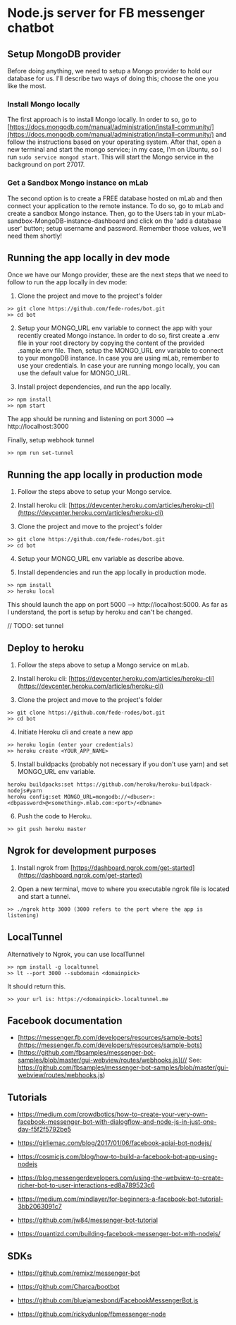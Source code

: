 # Node.js server for FB messenger chatbot

## Setup MongoDB provider
Before doing anything, we need to setup a Mongo provider to hold our database for us. I'll describe two ways of doing this; choose the one you like the most.

### Install Mongo locally
The first approach is to install Mongo locally. In order to so, go to [https://docs.mongodb.com/manual/administration/install-community/](https://docs.mongodb.com/manual/administration/install-community/) and follow the instructions based on your operating system. After that, open a new terminal and start the mongo service; in my case, I'm on Ubuntu, so I run ```sudo service mongod start```. This will start the Mongo service in the background on port 27017.

### Get a Sandbox Mongo instance on mLab
The second option is to create a FREE database hosted on mLab and then connect your application to the remote instance. To do so, go to mLab and create a sandbox Mongo instance. Then, go to the Users tab in your mLab-sandbox-MongoDB-instance-dashboard and click on the 'add a database user' button; setup username and password. Remember those values, we'll need them shortly!

## Running the app locally in dev mode
Once we have our Mongo provider, these are the next steps that we need to follow to run the app locally in dev mode:

1. Clone the project and move to the project's folder
```
>> git clone https://github.com/fede-rodes/bot.git
>> cd bot
```

2. Setup your MONGO_URL env variable to connect the app with your recently created Mongo instance. In order to do so, first create a .env file in your root directory by copying the content of the provided .sample.env file. Then, setup the MONGO_URL env variable to connect to your mongoDB instance. In case you are using mLab, remember to use your credentials. In case your are running mongo locally, you can use the default value for MONGO_URL.

3. Install project dependencies, and run the app locally.
```
>> npm install
>> npm start
```
The app should be running and listening on port 3000 --> http://localhost:3000

Finally, setup webhook tunnel
```
>> npm run set-tunnel
```

## Running the app locally in production mode
1. Follow the steps above to setup your Mongo service.

2. Install heroku cli: [https://devcenter.heroku.com/articles/heroku-cli](https://devcenter.heroku.com/articles/heroku-cli)

3. Clone the project and move to the project's folder
```
>> git clone https://github.com/fede-rodes/bot.git
>> cd bot
```

4. Setup your MONGO_URL env variable as describe above.

5. Install dependencies and run the app locally in production mode.
```
>> npm install
>> heroku local
```
This should launch the app on port 5000 --> http://localhost:5000. As far as I understand, the port is setup by heroku and can't be changed.

// TODO: set tunnel

## Deploy to heroku
1. Follow the steps above to setup a Mongo service on mLab.

2. Install heroku cli: [https://devcenter.heroku.com/articles/heroku-cli](https://devcenter.heroku.com/articles/heroku-cli)

3. Clone the project and move to the project's folder
```
>> git clone https://github.com/fede-rodes/bot.git
>> cd bot
```

4. Initiate Heroku cli and create a new app
```
>> heroku login (enter your credentials)
>> heroku create <YOUR_APP_NAME>
```

5. Install buildpacks (probably not necessary if you don't use yarn) and set MONGO_URL env variable.
```
heroku buildpacks:set https://github.com/heroku/heroku-buildpack-nodejs#yarn
heroku config:set MONGO_URL=mongodb://<dbuser>:<dbpassword>@<something>.mlab.com:<port>/<dbname>
```

6. Push the code to Heroku.
```
>> git push heroku master
```

## Ngrok for development purposes
1. Install ngrok from [https://dashboard.ngrok.com/get-started](https://dashboard.ngrok.com/get-started)

2. Open a new terminal, move to where you executable ngrok file is located and start a tunnel.
```
>> ./ngrok http 3000 (3000 refers to the port where the app is listening)
```
## LocalTunnel
Alternatively to Ngrok, you can use localTunnel
```
>> npm install -g localtunnel
>> lt --port 3000 --subdomain <domainpick>
```
It should return this.
```
>> your url is: https://<domainpick>.localtunnel.me
```

## Facebook documentation
- [https://messenger.fb.com/developers/resources/sample-bots](https://messenger.fb.com/developers/resources/sample-bots)
-  [https://github.com/fbsamples/messenger-bot-samples/blob/master/gui-webview/routes/webhooks.js](// See: https://github.com/fbsamples/messenger-bot-samples/blob/master/gui-webview/routes/webhooks.js)

## Tutorials
- https://medium.com/crowdbotics/how-to-create-your-very-own-facebook-messenger-bot-with-dialogflow-and-node-js-in-just-one-day-f5f2f5792be5

- https://girliemac.com/blog/2017/01/06/facebook-apiai-bot-nodejs/

- https://cosmicjs.com/blog/how-to-build-a-facebook-bot-app-using-nodejs

- https://blog.messengerdevelopers.com/using-the-webview-to-create-richer-bot-to-user-interactions-ed8a789523c6

- https://medium.com/mindlayer/for-beginners-a-facebook-bot-tutorial-3bb2063091c7

- https://github.com/jw84/messenger-bot-tutorial

- https://quantizd.com/building-facebook-messenger-bot-with-nodejs/

## SDKs
- https://github.com/remixz/messenger-bot

- https://github.com/Charca/bootbot

- https://github.com/bluejamesbond/FacebookMessengerBot.js

- https://github.com/rickydunlop/fbmessenger-node